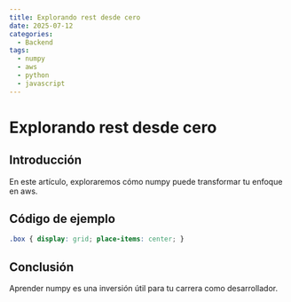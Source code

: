 ```yaml
---
title: Explorando rest desde cero
date: 2025-07-12
categories:
  - Backend
tags:
  - numpy
  - aws
  - python
  - javascript
---
```


# Explorando rest desde cero

## Introducción

En este artículo, exploraremos cómo numpy puede transformar tu enfoque en aws.

## Código de ejemplo

```css
.box { display: grid; place-items: center; }
```

## Conclusión

Aprender numpy es una inversión útil para tu carrera como desarrollador.